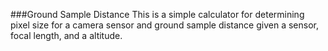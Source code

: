 ###Ground Sample Distance
This is a simple calculator for determining pixel size for a camera sensor and ground sample distance given a sensor, focal length, and a altitude.


